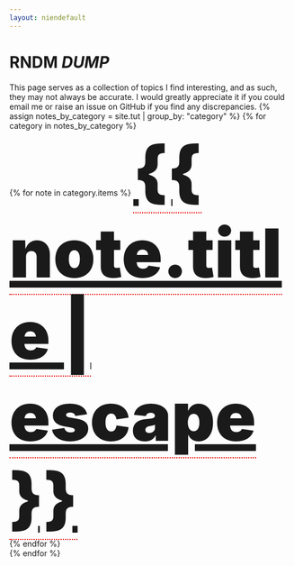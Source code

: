 ```yaml
---
layout: niendefault
---
```

<link rel="stylesheet" href="https://cdnjs.cloudflare.com/ajax/libs/font-awesome/6.0.0-beta3/css/all.min.css">
<h1>RNDM <strong><em>DUMP</em></strong></h1>
This page serves as a collection of topics I find interesting, and as such, they may not always be accurate. I would greatly appreciate it if you could email me or raise an issue on GitHub if you find any discrepancies.
{% assign notes_by_category = site.tut | group_by: "category" %}
{% for category in notes_by_category %}
<div>
{% for note in category.items %}
<a href="{{ note.url | relative_url }}" class="danny-boy" style="font-size:120px;font-weight:900;border-bottom: 2px dotted #eb0801;">{{ note.title | escape }}</a><br>
{% endfor %}
</div>
{% endfor %}

